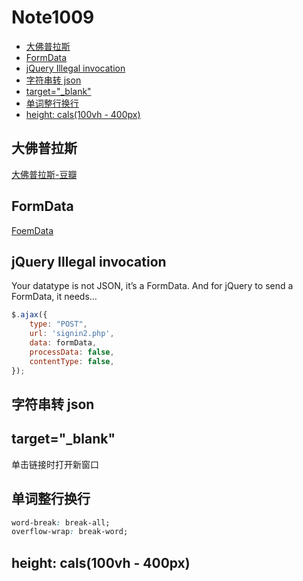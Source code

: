 # Note1009

<!-- MarkdownTOC -->

- [大佛普拉斯](#大佛普拉斯)
- [FormData](#formdata)
- [jQuery Illegal invocation](#jquery-illegal-invocation)
- [字符串转 json](#字符串转-json)
- [target="_blank"](#target_blank)
- [单词整行换行](#单词整行换行)
- [height: cals\(100vh - 400px\)](#height-cals100vh---400px)

<!-- /MarkdownTOC -->


## 大佛普拉斯

[大佛普拉斯-豆瓣](https://movie.douban.com/subject/27059130/)


## FormData

[FoemData](https://developer.mozilla.org/zh-CN/docs/Web/API/FormData)

## jQuery Illegal invocation

Your datatype is not JSON, it’s a FormData. And for jQuery to send a FormData, it needs…

```js
$.ajax({
    type: "POST",
    url: 'signin2.php',
    data: formData,
    processData: false,
    contentType: false,
});
```

## 字符串转 json



##  target="_blank" 

单击链接时打开新窗口

## 单词整行换行

```css
word-break: break-all;
overflow-wrap: break-word;
```

## height: cals(100vh - 400px)





